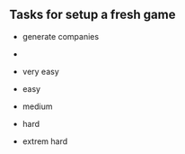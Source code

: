 ## Tasks for setup a fresh game

- generate companies
-

- very easy
- easy
- medium
- hard
- extrem hard
